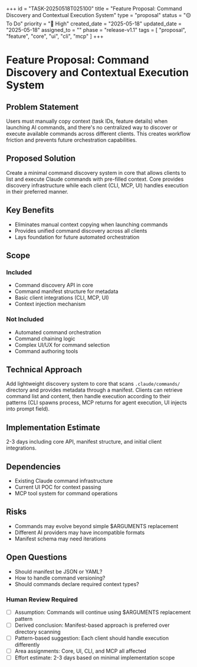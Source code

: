 +++
id = "TASK-20250518T025100"
title = "Feature Proposal: Command Discovery and Contextual Execution System"
type = "proposal"
status = "🟡 To Do"
priority = "🔼 High"
created_date = "2025-05-18"
updated_date = "2025-05-18"
assigned_to = ""
phase = "release-v1.1"
tags = [ "proposal", "feature", "core", "ui", "cli", "mcp" ]
+++

# Feature Proposal: Command Discovery and Contextual Execution System

## Problem Statement
Users must manually copy context (task IDs, feature details) when launching AI commands, and there's no centralized way to discover or execute available commands across different clients. This creates workflow friction and prevents future orchestration capabilities.

## Proposed Solution
Create a minimal command discovery system in core that allows clients to list and execute Claude commands with pre-filled context. Core provides discovery infrastructure while each client (CLI, MCP, UI) handles execution in their preferred manner.

## Key Benefits
- Eliminates manual context copying when launching commands
- Provides unified command discovery across all clients
- Lays foundation for future automated orchestration

## Scope
### Included
- Command discovery API in core
- Command manifest structure for metadata
- Basic client integrations (CLI, MCP, UI)
- Context injection mechanism

### Not Included
- Automated command orchestration
- Command chaining logic
- Complex UI/UX for command selection
- Command authoring tools

## Technical Approach
Add lightweight discovery system to core that scans `.claude/commands/` directory and provides metadata through a manifest. Clients can retrieve command list and content, then handle execution according to their patterns (CLI spawns process, MCP returns for agent execution, UI injects into prompt field).

## Implementation Estimate
2-3 days including core API, manifest structure, and initial client integrations.

## Dependencies
- Existing Claude command infrastructure
- Current UI POC for context passing
- MCP tool system for command operations

## Risks
- Commands may evolve beyond simple $ARGUMENTS replacement
- Different AI providers may have incompatible formats
- Manifest schema may need iterations

## Open Questions
- Should manifest be JSON or YAML?
- How to handle command versioning?
- Should commands declare required context types?

### Human Review Required
- [ ] Assumption: Commands will continue using $ARGUMENTS replacement pattern
- [ ] Derived conclusion: Manifest-based approach is preferred over directory scanning
- [ ] Pattern-based suggestion: Each client should handle execution differently
- [ ] Area assignments: Core, UI, CLI, and MCP all affected
- [ ] Effort estimate: 2-3 days based on minimal implementation scope
